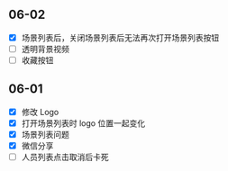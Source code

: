 ## 06-02

- [x] 场景列表后，关闭场景列表后无法再次打开场景列表按钮
- [ ] 透明背景视频
- [ ] 收藏按钮

## 06-01

- [x] 修改 Logo
- [x] 打开场景列表时 logo 位置一起变化
- [x] 场景列表问题
- [x] 微信分享
- [ ] 人员列表点击取消后卡死